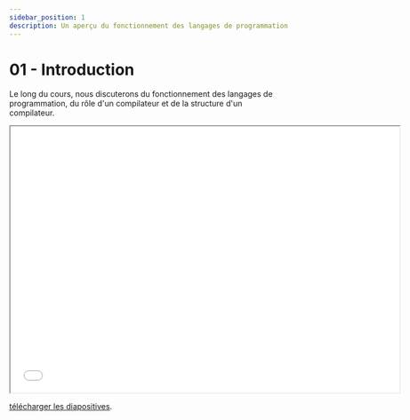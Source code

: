 ```yaml
---
sidebar_position: 1
description: Un aperçu du fonctionnement des langages de programmation.
---
```


# 01 - Introduction

Le long du cours, nous discuterons du fonctionnement des langages de programmation, du rôle d'un compilateur et de la structure d'un compilateur.

<iframe src="/cours/2024/alf_1.pdf" loading="lazy" width="700" height="480">
    Impossible d'afficher le fichier pdf
</iframe>

<a href="/cours/2024/alf_1.pdf">télécharger les diapositives</a>.
